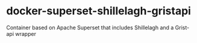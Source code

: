 # docker-superset-shillelagh-gristapi
Container based on Apache Superset that includes Shillelagh and a Grist-api wrapper

